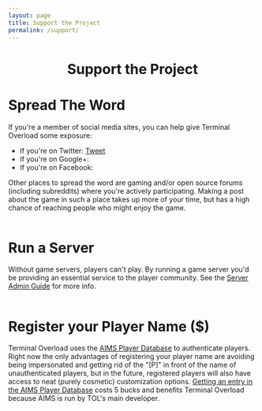 ```yaml
---
layout: page
title: Support the Project
permalink: /support/
---
```


<h1 style="width: 100%; text-align: center; margin-bottom: 24px">
Support the Project
</h1>

<script>!function(d,s,id){var js,fjs=d.getElementsByTagName(s)[0],p=/^http:/.test(d.location)?'http':'https';if(!d.getElementById(id)){js=d.createElement(s);js.id=id;js.src=p+'://platform.twitter.com/widgets.js';fjs.parentNode.insertBefore(js,fjs);}}(document, 'script', 'twitter-wjs');</script>      
<script src="https://apis.google.com/js/platform.js" async defer></script>
<div id="fb-root"></div>
<script>(function(d, s, id) {
  var js, fjs = d.getElementsByTagName(s)[0];
  if (d.getElementById(id)) return;
  js = d.createElement(s); js.id = id;
  js.src = "//connect.facebook.net/en_GB/sdk.js#xfbml=1&version=v2.0";
  fjs.parentNode.insertBefore(js, fjs);
}(document, 'script', 'facebook-jssdk'));</script>

<a name="spreadtheword"></a>
<h1>Spread The Word</h1>
<div>If you're a member of social media sites, you can
help give Terminal Overload some exposure:<div>
<ul>
  <li>If you're on Twitter:
    <a href="https://twitter.com/share" class="twitter-share-button" data-url="www.terminal-overload.org" data-text="Terminal Overload is a home-made experimental free and open source multiplayer FPS game. http://www.terminal-overload.org" data-via="_NOTC_">Tweet</a>
  <li>If you're on Google+: 
    <div class="g-plus" data-action="share" data-href="http://www.terminal-overload.org" data-annotation="bubble"></div>
  </li>    
  <li>If you're on Facebook: 
    <div class="fb-share-button" data-layout="button_count" data-href="http://www.terminal-overload.org"></div>      
  </li>      
</ul>
<div>Other places to spread the word are gaming and/or open source forums (including subreddits) where you're
actively participating. Making a post about the game in such a place takes up more of your time,
but has a high chance of reaching people who might enjoy the game.
</div>
<br/>

<a name="runserver"></a>
<h1>Run a Server</h1>
<div>Without game servers, players can't play. By running a game server
you'd be providing an essential service to the player community.
See the 
<a href="https://github.com/fr1tz/terminal-overload/wiki/Server-Admin-Guide">
Server Admin Guide</a> for more info.
</div>
<br/>

<a name="registernick"></a><h1>Register your Player Name ($)</h1>
<div>Terminal Overload uses the <a href="http://aims.wasted.ch">AIMS Player Database</a>
to authenticate players. Right now the only advantages of registering your player name
are avoiding being impersonated and getting rid of the "[P]" in front
of the name of unauthenticated players, but in the future, registered players
will also have access to neat (purely cosmetic) customization options.
<a href="http://aims.wasted.ch">Getting an entry in the AIMS Player Database</a>
costs 5 bucks and benefits Terminal Overload because AIMS is run by TOL's main developer.
</div>
<br/>





